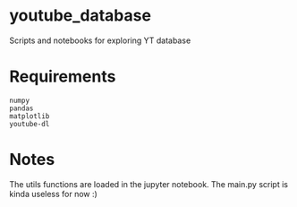 # youtube_database
Scripts and notebooks for exploring YT database

# Requirements

	numpy
	pandas
	matplotlib
    youtube-dl    

# Notes

The utils functions are loaded in the jupyter notebook.
The main.py script is kinda useless for now :)